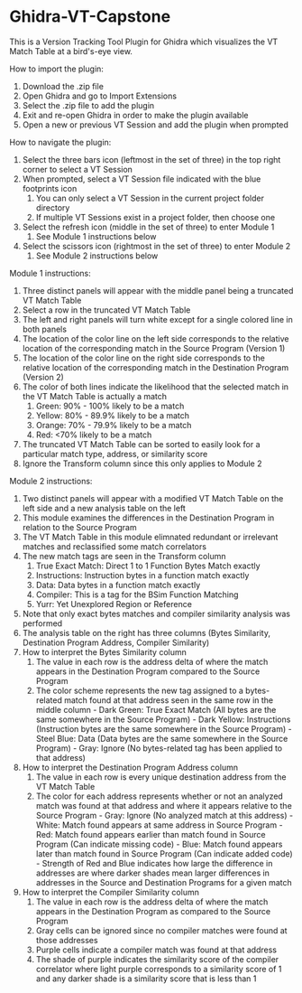 # Ghidra-VT-Capstone
This is a Version Tracking Tool Plugin for Ghidra which visualizes the VT Match Table at a bird's-eye view.

How to import the plugin:
1) Download the .zip file
2) Open Ghidra and go to Import Extensions
3) Select the .zip file to add the plugin
4) Exit and re-open Ghidra in order to make the plugin available
5) Open a new or previous VT Session and add the plugin when prompted

How to navigate the plugin:
1) Select the three bars icon (leftmost in the set of three) in the top right corner to select a VT Session
2) When prompted, select a VT Session file indicated with the blue footprints icon
     1) You can only select a VT Session in the current project folder directory
     2) If multiple VT Sessions exist in a project folder, then choose one
3) Select the refresh icon (middle in the set of three) to enter Module 1
     1) See Module 1 instructions below
4) Select the scissors icon (rightmost in the set of three) to enter Module 2
     1) See Module 2 instructions below

Module 1 instructions:
1) Three distinct panels will appear with the middle panel being a truncated VT Match Table
2) Select a row in the truncated VT Match Table
3) The left and right panels will turn white except for a single colored line in both panels
4) The location of the color line on the left side corresponds to the relative location of
   the corresponding match in the Source Program (Version 1)
5) The location of the color line on the right side corresponds to the relative location of
   the corresponding match in the Destination Program (Version 2) 
6) The color of both lines indicate the likelihood that the selected match in the VT Match Table is actually a match
     1) Green:  90% - 100% likely to be a match
     2) Yellow: 80% - 89.9% likely to be a match
     3) Orange: 70% - 79.9% likely to be a match
     4) Red:    <70% likely to be a match
7) The truncated VT Match Table can be sorted to easily look for a particular match type, address, or similarity score
8) Ignore the Transform column since this only applies to Module 2

Module 2 instructions:
1) Two distinct panels will appear with a modified VT Match Table on the left side and a new analysis table on the left
2) This module examines the differences in the Destination Program in relation to the Source Program
3) The VT Match Table in this module elimnated redundant or irrelevant matches and reclassified some match correlators
4) The new match tags are seen in the Transform column
     1) True Exact Match: Direct 1 to 1 Function Bytes Match exactly
     2) Instructions: Instruction bytes in a function match exactly
     3) Data: Data bytes in a function match exactly
     4) Compiler: This is a tag for the BSim Function Matching
     5) Yurr: Yet Unexplored Region or Reference
5) Note that only exact bytes matches and compiler similarity analysis was performed
6) The analysis table on the right has three columns (Bytes Similarity, Destination Program Address, Compiler Similarity)
7) How to interpret the Bytes Similarity column
     1)  The value in each row is the address delta of where the match appears
         in the Destination Program compared to the Source Program
     2) The color scheme represents the new tag assigned to a bytes-related match
        found at that address seen in the same row in the middle column
             - Dark Green: True Exact Match (All bytes are the same somewhere in the Source Program)
             - Dark Yellow: Instructions (Instruction bytes are the same somewhere in the Source Program)
             - Steel Blue: Data (Data bytes are the same somewhere in the Source Program)
             - Gray: Ignore (No bytes-related tag has been applied to that address)
9) How to interpret the Destination Program Address column
     1) The value in each row is every unique destination address from the VT Match Table
     2) The color for each address represents whether or not an analyzed match was found at
        that address and where it appears relative to the Source Program
             - Gray: Ignore (No analyzed match at this address)
             - White: Match found appears at same address in Source Program
             - Red: Match found appears earlier than match found in Source Program (Can indicate missing code)
             - Blue: Match found appears later than match found in Source Program (Can indicate added code)
             - Strength of Red and Blue indicates how large the difference in addresses are where darker
                shades mean larger differences in addresses in the Source and Destination Programs for a given match
11) How to interpret the Compiler Similarity column
     1)  The value in each row is the address delta of where the match appears in the Destination Program
         as compared to the Source Program
     2) Gray cells can be ignored since no compiler matches were found at those addresses
     3) Purple cells indicate a compiler match was found at that address
     4) The shade of purple indicates the similarity score of the compiler correlator where light purple
        corresponds to a similarity score of 1 and any darker shade is a similarity score that is less than 1
